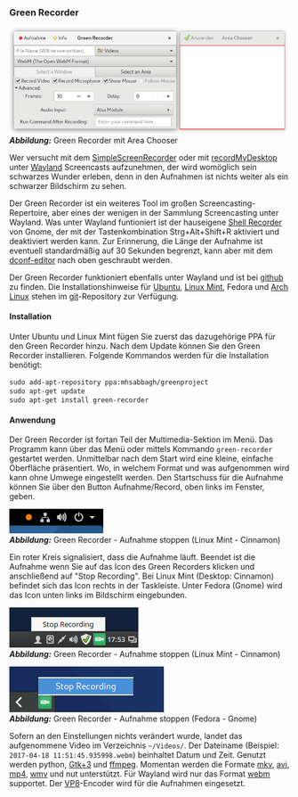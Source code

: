 ### Green Recorder

![Green Recorder](../../images/greenrecorder_areachooser.png)    
***Abbildung:*** Green Recorder mit Area Chooser

Wer versucht mit dem [SimpleScreenRecorder](simplescreenrecorder.md) oder mit 
[recordMyDesktop](recordmydesktop.md) unter [Wayland](https://wayland.freedesktop.org/) Screencasts aufzunehmen, 
der wird womöglich sein schwarzes Wunder erleben,
denn in den Aufnahmen ist nichts weiter als ein schwarzer Bildschirm zu sehen.

Der Green Recorder ist ein weiteres Tool im großen Screencasting-Repertoire, aber eines der wenigen in der Sammlung
Screencasting unter Wayland. Was unter Wayland funtioniert ist der 
hauseigene [Shell Recorder](gnome_shell_recorder.md) von Gnome, der mit der
Tastenkombination Strg+Alt+Shift+R aktiviert und deaktiviert werden kann. 
Zur Erinnerung, die Länge der Aufnahme ist eventuell standardmäßig auf 30 Sekunden begrenzt,
kann aber mit dem [dconf-editor](gnome_shell_recorder.md#gnome_shell_recorder_einstellungen) nach oben geschraubt werden.

Der Green Recorder funktioniert ebenfalls unter Wayland 
und ist bei [github](https://github.com/green-project/green-recorder) zu finden. 
Die Installationshinweise für [Ubuntu](https://de.wikipedia.org/wiki/Ubuntu),
[Linux Mint](https://de.wikipedia.org/wiki/Linux_Mint), Fedora
und [Arch Linux](https://de.wikipedia.org/wiki/Arch_Linux) stehen
im [git](https://de.wikipedia.org/wiki/Git)-Repository zur Verfügung.

#### Installation

Unter Ubuntu und Linux Mint fügen Sie zuerst das dazugehörige PPA für den Green Recorder hinzu.
Nach dem Update können Sie den Green Recorder installieren. Folgende Kommandos werden für die Installation benötigt:

```
sudo add-apt-repository ppa:mhsabbagh/greenproject
sudo apt-get update
sudo apt-get install green-recorder
```

#### Anwendung

Der Green Recorder ist fortan Teil der Multimedia-Sektion im Menü. 
Das Programm kann über das Menü oder mittels Kommando `green-recorder` gestartet werden. 
Unmittelbar nach dem Start wird eine kleine, einfache Oberfläche präsentiert.
Wo, in welchem Format und was aufgenommen wird kann ohne Umwege eingestellt werden.
Den Startschuss für die Aufnahme können Sie über den Button Aufnahme/Record, oben links im Fenster, geben.

![Green Recorder - Stop Recording - Linux Mint - Cinnamon](../../images/greenrecorder_aufnahme.png)    
***Abbildung:*** Green Recorder - Aufnahme stoppen (Linux Mint - Cinnamon)

Ein roter Kreis signalisiert, dass die Aufnahme läuft.
Beendet ist die Aufnahme wenn Sie auf das Icon des Green Recorders klicken und anschließend auf "Stop Recording".
Bei Linux Mint (Desktop: Cinnamon) befindet sich das Icon rechts in der Taskleiste.
Unter Fedora (Gnome) wird das Icon unten links im Bildschirm eingebunden.

![Green Recorder - Stop Recording - Linux Mint - Cinnamon](../../images/greenrecorder_stoprecording.png)    
***Abbildung:*** Green Recorder - Aufnahme stoppen (Linux Mint - Cinnamon)

![Green Recorder - Stop Recording - Linux Mint - Cinnamon](../../images/greenrecorder_stoprecording_fedora_gnome.png)    
***Abbildung:*** Green Recorder - Aufnahme stoppen (Fedora - Gnome)

Sofern an den Einstellungen nichts verändert wurde, landet das aufgenommene Video im Verzeichnis `~/Videos/`.
Der Dateiname (Beispiel: `2017-04-18 11:51:45.935998.webm`) beinhaltet Datum und Zeit.
Genutzt werden python, [Gtk+3](https://de.wikipedia.org/wiki/GTK%2B) und [ffmpeg](https://de.wikipedia.org/wiki/FFmpeg). 
Momentan werden die Formate [mkv](https://de.wikipedia.org/wiki/Matroska),
[avi](https://de.wikipedia.org/wiki/Audio_Video_Interleave), [mp4](https://de.wikipedia.org/wiki/MP4),
[wmv](https://de.wikipedia.org/wiki/Windows_Media_Video) und nut unterstützt.
Für Wayland wird nur das Format [webm](https://de.wikipedia.org/wiki/WebM) supportet.
Der [VP8](https://de.wikipedia.org/wiki/VP8)-Encoder wird für die Aufnahmen eingesetzt.
